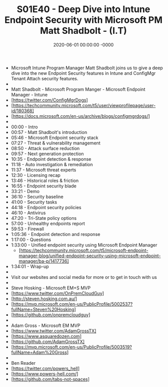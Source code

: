 ﻿---
layout: post
title: "S01E40 - Deep Dive into Intune Endpoint Security with Microsoft PM Matt Shadbolt - (I.T)"
date: 2020-06-01 00:00:00 -0000
categories:
---

 * Microsoft Intune Program Manager Matt Shadbolt joins us to give a deep dive into the new Endpoint Security features in Intune and ConfigMgr Tenant Attach security features.
 * 
 * Matt Shadbolt - Microsoft Program Manger - Microsoft Endpoint Manager - Intune
 * [https://twitter.com/ConfigMgrDogs]
 * [https://techcommunity.microsoft.com/t5/user/viewprofilepage/user-id/180368]
 * [https://docs.microsoft.com/en-us/archive/blogs/configmgrdogs/]
 * 
 * 00:00 - Intro
 * 00:57 - Matt Shadbolt's introduction
 * 05:46 - Microsoft Endpoint security stack
 * 07:27 - Threat & vulnerability management
 * 08:50 - Attack surface reduction
 * 09:57 - Next generation protection
 * 10:35 - Endpoint detection & response
 * 11:18 - Auto investigation & remediation
 * 11:37 - Microsoft threat experts
 * 12:30 - Licensing recap
 * 13:46 - Historical roles & friction
 * 16:55 - Endpoint security blade
 * 33:21 - Demo
 * 36:10 - Security baseline
 * 41:00 - Security tasks
 * 44:18 - Endpoint security policies
 * 46:10 - Antivirus
 * 47:20 - Tri-State policy options
 * 57:00 - Unhealthy endpoints report
 * 59:53 - Firewall
 * 1:05:36 - Endpoint detection and response
 * 1:17:00 - Questions
 * 1:33:00 - Unified endpoint security using Microsoft Endpoint Manager
   -    [https://techcommunity.microsoft.com/t5/microsoft-endpoint-manager-blog/unified-endpoint-security-using-microsoft-endpoint-manager/ba-p/1417736]
 * 1:34:01 - Wrap-up 
 * 
 * Visit our websites and social media for more or to get in touch with us
 * 
 * Steve Hosking - Microsoft EM+S MVP
 * [https://www.twitter.com/OnPremCloudGuy]
 * [http://steven.hosking.com.au/]
 * [https://mvp.microsoft.com/en-us/PublicProfile/5002537?fullName=Steven%20Hosking]
 * [https://github.com/onpremcloudguy]
 * 
 * Adam Gross - Microsoft EM MVP
 * [https://www.twitter.com/AdamGrossTX]
 * [https://www.asquaredozen.com]
 * [https://github.com/AdamGrossTX]
 * [https://mvp.microsoft.com/en-us/PublicProfile/5003519?fullName=Adam%20Gross]
 * 
 * Ben Reader
 * [https://twitter.com/powers_hell]
 * [https://www.powers-hell.com/]
 * [https://github.com/tabs-not-spaces]
